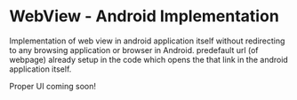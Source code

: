 # WebView - Android Implementation

Implementation of web view in android application itself without redirecting to any browsing application or browser in Android.
predefault url (of webpage) already setup in the code which opens the that link in the android application itself.

Proper UI coming soon!
